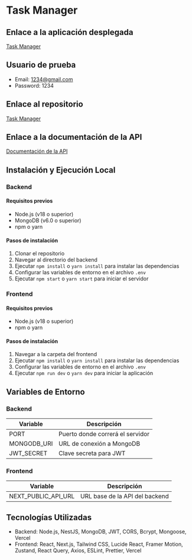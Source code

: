 # Task Manager

## Enlace a la aplicación desplegada
[Task Manager](https://task-manager-f.vercel.app)

## Usuario de prueba
- Email: 1234@gmail.com
- Password: 1234

## Enlace al repositorio 
[Task Manager](https://github.com/BDeuDev/task-manager)

## Enlace a la documentación de la API
[Documentación de la API](https://task-manager-6vp0.onrender.com/api/docs)

## Instalación y Ejecución Local

### Backend

#### Requisitos previos
- Node.js (v18 o superior)
- MongoDB (v6.0 o superior)
- npm o yarn

#### Pasos de instalación
1. Clonar el repositorio
2. Navegar al directorio del backend
3. Ejecutar `npm install` o `yarn install` para instalar las dependencias
4. Configurar las variables de entorno en el archivo `.env`
5. Ejecutar `npm start` o `yarn start` para iniciar el servidor

### Frontend

#### Requisitos previos
- Node.js (v18 o superior)
- npm o yarn

#### Pasos de instalación
1. Navegar a la carpeta del frontend
2. Ejecutar `npm install` o `yarn install` para instalar las dependencias
3. Configurar las variables de entorno en el archivo `.env`
4. Ejecutar `npm run dev` o `yarn dev` para iniciar la aplicación

## Variables de Entorno

### Backend
| Variable | Descripción |
|----------|-------------|
| PORT | Puerto donde correrá el servidor |
| MONGODB_URI | URL de conexión a MongoDB |
| JWT_SECRET | Clave secreta para JWT |

### Frontend
| Variable | Descripción |
|----------|-------------|
| NEXT_PUBLIC_API_URL | URL base de la API del backend |

## Tecnologías Utilizadas
- Backend: Node.js, NestJS, MongoDB, JWT, CORS, Bcrypt, Mongoose, Vercel
- Frontend: React, Next.js, Tailwind CSS, Lucide React, Framer Motion, Zustand, React Query, Axios, ESLint, Prettier, Vercel
